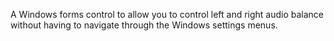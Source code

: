 A Windows forms control to allow you to control left and right audio balance without having to navigate through the Windows settings menus.

